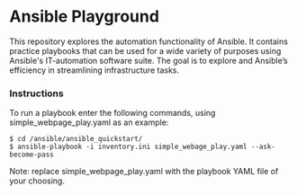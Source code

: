 # Ansible Playground
This repository explores the automation functionality of Ansible. It contains practice playbooks that can be used for a wide variety of purposes using Ansible's IT-automation software suite. The goal is to explore and Ansible’s efficiency in streamlining infrastructure tasks.


### Instructions
To run a playbook enter the following commands, using simple_webpage_play.yaml as an example:

    $ cd /ansible/ansible_quickstart/
    $ ansible-playbook -i inventory.ini simple_webage_play.yaml --ask-become-pass

Note: replace simple_webpage_play.yaml with the playbook YAML file of your choosing. 
